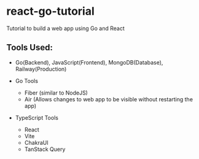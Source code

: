 # react-go-tutorial
Tutorial to build a web app using Go and React

## Tools Used:
- Go(Backend), JavaScript(Frontend), MongoDB(Database), Railway(Production)

- Go Tools
  - Fiber (similar to NodeJS)
  - Air (Allows changes to web app to be visible without restarting the app)

- TypeScript Tools
  - React
  - Vite
  - ChakraUI
  - TanStack Query
